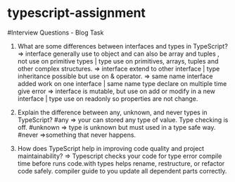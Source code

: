 # typescript-assignment

#Interview Questions - Blog Task

1. What are some differences between interfaces and types in TypeScript?
   => interface generally use to object and can also be array and tuples , not use on primitive types | type use on primitives, arrays, tuples and other complex structures.
   => interface extend to other interface | type inheritance possible but use on & operator.
   => same name interface added work on one interface | same name type declare on multiple time give error
   => interface is mutable, but use on add or modify in a new interface | type use on readonly so properties are not change.

2. Explain the difference between any, unknown, and never types in TypeScript?
   #any
   => your can stored any type of value. Type checking is off.
   #unknown
   => type is unknown but must used in a type safe way.
   #never
   =>something that never happens.

3. How does TypeScript help in improving code quality and project maintainability?
   => Typescript checks your code for type error compile time before runs code.with types helps rename, restructure, or refactor code safely. compiler guide to you update all dependent parts correctly.
